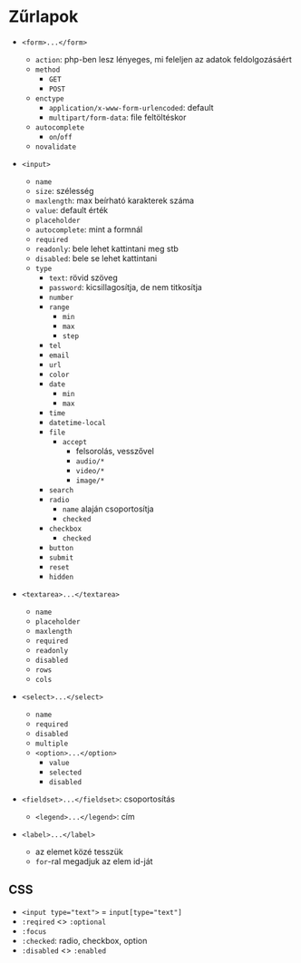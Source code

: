 # Zűrlapok

- `<form>...</form>`
    - `action`: php-ben lesz lényeges, mi feleljen az adatok feldolgozásáért
    - `method` 
        - `GET`
        - `POST`
    - `enctype`
        - `application/x-www-form-urlencoded`: default
        - `multipart/form-data`: file feltöltéskor
    - `autocomplete`
        - `on`/`off`
    - `novalidate`

- `<input>`
    - `name`
    - `size`: szélesség
    - `maxlength`: max beírható karakterek száma
    - `value`: default érték
    - `placeholder`
    - `autocomplete`: mint a formnál
    - `required`
    - `readonly`: bele lehet kattintani meg stb
    - `disabled`: bele se lehet kattintani
    - `type`
        - `text`: rövid szöveg
        - `password`: kicsillagosítja, de nem titkosítja
        - `number`
        - `range`
            - `min`
            - `max`
            - `step`
        - `tel`
        - `email`
        - `url`
        - `color`
        - `date`
            - `min`
            - `max`
        - `time`
        - `datetime-local`
        - `file`
          - `accept`
            - felsorolás, vesszővel
            - `audio/*`
            - `video/*`
            - `image/*`
        - `search`
        - `radio`
            - `name` alaján csoportosítja
            - `checked`
        - `checkbox`
            - `checked`
        - `button`
        - `submit`
        - `reset`
        - `hidden` 

- `<textarea>...</textarea>`
    - `name`
    - `placeholder`
    - `maxlength`
    - `required`
    - `readonly`
    - `disabled`
    - `rows`
    - `cols`

- `<select>...</select>`
    - `name`
    - `required`
    - `disabled`
    - `multiple`
    - `<option>...</option>` 
        - `value`
        - `selected`
        - `disabled`

- `<fieldset>...</fieldset>`: csoportosítás
  - `<legend>...</legend>`: cím

- `<label>...</label>`
    - az elemet közé tesszük
    - `for`-ral megadjuk az elem id-ját

## CSS

- `<input type="text">` = `input[type="text"]`
- `:reqired` <> `:optional`
- `:focus`
- `:checked`: radio, checkbox, option
- `:disabled` <> `:enabled`
